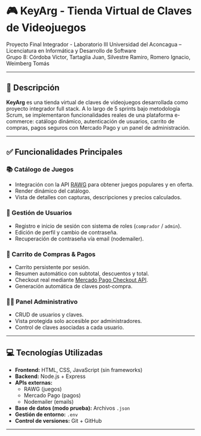 # 🎮 KeyArg - Tienda Virtual de Claves de Videojuegos

Proyecto Final Integrador - Laboratorio III
Universidad del Aconcagua – Licenciatura en Informática y Desarrollo de Software  
Grupo 8: Córdoba Víctor, Tartaglia Juan, Silvestre Ramiro, Romero Ignacio, Weimberg Tomás  

---

## 🚀 Descripción

**KeyArg** es una tienda virtual de claves de videojuegos desarrollada como proyecto integrador full stack. A lo largo de 5 sprints bajo metodología Scrum, se implementaron funcionalidades reales de una plataforma e-commerce: catálogo dinámico, autenticación de usuarios, carrito de compras, pagos seguros con Mercado Pago y un panel de administración.

---

## ✅ Funcionalidades Principales

### 📚 Catálogo de Juegos
- Integración con la API [RAWG](https://rawg.io/apidocs) para obtener juegos populares y en oferta.
- Render dinámico del catálogo.
- Vista de detalles con capturas, descripciones y precios calculados.

### 🔐 Gestión de Usuarios
- Registro e inicio de sesión con sistema de roles (`comprador` / `admin`).
- Edición de perfil y cambio de contraseña.
- Recuperación de contraseña vía email (nodemailer).

### 🛒 Carrito de Compras & Pagos
- Carrito persistente por sesión.
- Resumen automático con subtotal, descuentos y total.
- Checkout real mediante [Mercado Pago Checkout API](https://www.mercadopago.com.ar/developers/es/docs/checkout-pro/introduction).
- Generación automática de claves post-compra.

### 🧑‍💼 Panel Administrativo
- CRUD de usuarios y claves.
- Vista protegida solo accesible por administradores.
- Control de claves asociadas a cada usuario.

---

## 💻 Tecnologías Utilizadas

- **Frontend:** HTML, CSS, JavaScript (sin frameworks)
- **Backend:** Node.js + Express
- **APIs externas:**  
  - RAWG (juegos)
  - Mercado Pago (pagos)
  - Nodemailer (emails)
- **Base de datos (modo prueba):** Archivos `.json`
- **Gestión de entorno:** `.env`
- **Control de versiones:** Git + GitHub

---
